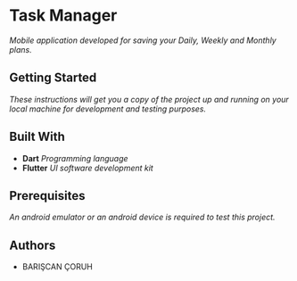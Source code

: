 # Task Manager
*Mobile application developed for saving your Daily, Weekly and Monthly plans.*

## Getting Started
*These instructions will get you a copy of the project up and running on your local machine for development and testing purposes.*

## Built With
 - **Dart** *Programming language*
 - **Flutter** *UI software development kit*

## Prerequisites
*An android emulator or an android device is required to test this project.*

## Authors
 - BARIŞCAN ÇORUH


